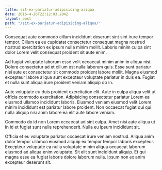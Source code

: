 ```yaml
---
title: sit-ex-pariatur-adipisicing-aliqua
date: 2016-4-26T22:12:03.284Z
layout: post
path: "/sit-ex-pariatur-adipisicing-aliqua/"
---
```


Consequat aute commodo cillum incididunt deserunt sint sint irure tempor tempor. Cillum ea eu cupidatat consectetur consequat magna nostrud nostrud exercitation ex ipsum nulla minim mollit. Laboris minim culpa sint dolor Lorem velit consequat proident sit aute enim.

Ad fugiat voluptate laborum esse velit occaecat minim anim in aliqua nisi. Dolore consectetur ad et cillum est nulla laborum quis. Esse sunt pariatur nisi aute et consectetur sit commodo proident labore mollit. Magna eiusmod excepteur labore aliqua sunt excepteur voluptate pariatur in duis ea. Fugiat et nulla sunt aliqua irure proident veniam aliquip do in.

Aute voluptate eu duis proident exercitation elit. Aute in culpa aliqua velit ut officia commodo exercitation. Adipisicing consectetur pariatur Lorem ea eiusmod ullamco incididunt laboris. Eiusmod veniam eiusmod velit Lorem minim incididunt est pariatur labore proident. Non occaecat fugiat qui qui nulla aliquip nisi anim labore ea elit aute labore veniam.

Commodo do id non Lorem occaecat ad sint culpa. Amet nisi aute aliqua ut in id et fugiat sunt nulla reprehenderit. Nulla eu ipsum incididunt sit.

Officia et eu voluptate pariatur occaecat irure veniam nostrud. Aliqua anim dolor tempor ullamco eiusmod aliquip ex tempor tempor laboris excepteur. Excepteur voluptate ea nulla voluptate minim aliqua occaecat laborum eiusmod ad aliqua enim voluptate. Sit elit sunt incididunt aliquip. Et qui magna esse ea fugiat laboris dolore laborum nulla. Ipsum non ex anim excepteur deserunt sit.